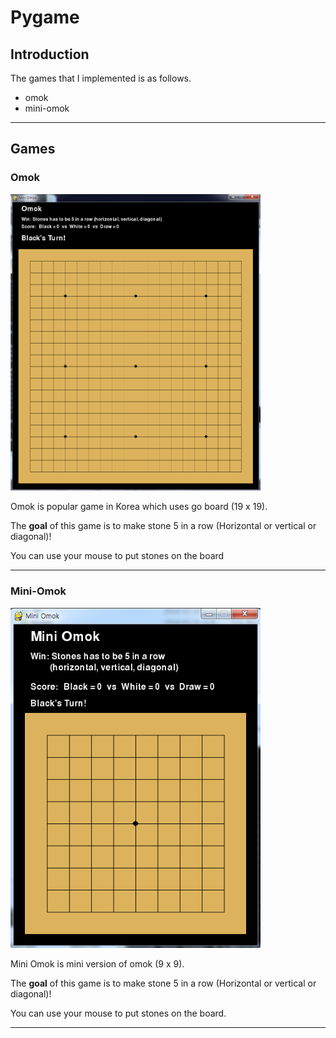# Pygame

## Introduction
The games that I implemented is as follows.

- omok
- mini-omok

---

## Games

### Omok

<img src="./Images/omok.PNG" width="400px" />



Omok is popular game in Korea which uses go board (19 x 19). 

The **goal** of this game is to make stone 5 in a row (Horizontal or vertical or diagonal)!

You can use your mouse to put stones on the board 

---

### Mini-Omok

<img src="./Images/mini_omok.PNG" width="400px" />



Mini Omok is mini version of omok (9 x 9). 

The **goal** of this game is to make stone 5 in a row (Horizontal or vertical or diagonal)!

You can use your mouse to put stones on the board.

---

